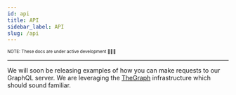 ```yaml
---
id: api
title: API
sidebar_label: API
slug: /api
---
```


<sub><sup> NOTE: These docs are under active development 👷‍♀️👷 </sup></sub>

---

We will soon be releasing examples of how you can make requests to our GraphQL server. We are leveraging the [TheGraph](https://thegraph.com/) infrastructure which should sound familiar.
